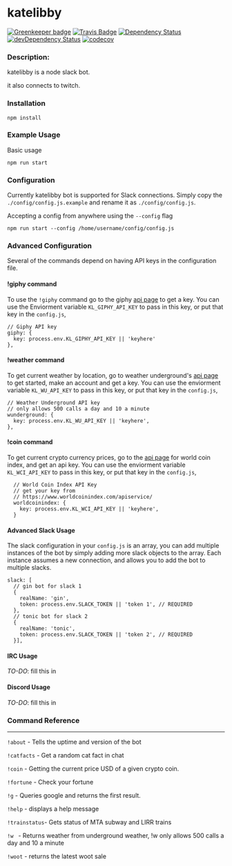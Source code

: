 katelibby
=========

[![Greenkeeper badge](https://badges.greenkeeper.io/wh-iterabb-it/katelibby.svg)](https://greenkeeper.io/)
[![Travis Badge](https://travis-ci.org/wh-iterabb-it/katelibby.svg?branch=master)](https://travis-ci.org/wh-iterabb-it/katelibby)
[![Dependency Status](https://img.shields.io/david/wh-iterabb-it/katelibby.svg?style=flat)](https://david-dm.org/wh-iterabb-it/katelibby#info=Dependencies)
[![devDependency Status](https://img.shields.io/david/dev/wh-iterabb-it/katelibby.svg?style=flat)](https://david-dm.org/wh-iterabb-it/katelibby#info=devDependencies)
[![codecov](https://codecov.io/gh/wh-iterabb-it/katelibby/branch/master/graph/badge.svg)](https://codecov.io/gh/wh-iterabb-it/katelibby)

### Description:

katelibby is a node slack bot.

it also connects to twitch.

### Installation

```
npm install
```
### Example Usage

Basic usage
```
npm run start
```

### Configuration

Currently katelibby bot is supported for Slack connections.
Simply copy the `./config/config.js.example` and rename it as `./config/config.js`.

Accepting a config from anywhere using the `--config` flag
```
npm run start --config /home/username/config/config.js
```

### Advanced Configuration

Several of the commands depend on having API keys in the configuration file.

#### !giphy command


To use the `!giphy` command go to the giphy [api page](https://api.giphy.com/) to get a key.
You can use the Enviorment variable `KL_GIPHY_API_KEY` to pass in this key, or put that key in the `config.js`,
```
// Giphy API key
giphy: {
  key: process.env.KL_GIPHY_API_KEY || 'keyhere'
},
```

#### !weather command

To get current weather by location, go to weather underground's [api page](https://www.wunderground.com/weather/api/) to get started, make an account and get a key.
You can use the enviorment variable `KL_WU_API_KEY` to pass in this key, or put that key in the `config.js`,

```  
// Weather Underground API key
// only allows 500 calls a day and 10 a minute
wunderground: {
  key: process.env.KL_WU_API_KEY || 'keyhere',
},
```

#### !coin command

To get current crypto currency prices, go to the [api page](https://www.worldcoinindex.com/apiservice/) for world coin index, and get an api key.
You can use the enviorment variable `KL_WCI_API_KEY` to pass in this key, or put that key in the `config.js`,

```
  // World Coin Index API Key
  // get your key from
  // https://www.worldcoinindex.com/apiservice/
  worldcoinindex: {
    key: process.env.KL_WCI_API_KEY || 'keyhere',
  }
```

#### Advanced Slack Usage

The slack configuration in your `config.js` is an array, you can add multiple instances of the bot by simply adding more slack objects to the array. Each instance assumes a new connection, and allows you to add the bot to multiple slacks.

```
slack: [
  // gin bot for slack 1
  {
    realName: 'gin',
    token: process.env.SLACK_TOKEN || 'token 1', // REQUIRED
  },
  // tonic bot for slack 2
  {
    realName: 'tonic',
    token: process.env.SLACK_TOKEN || 'token 2', // REQUIRED
  }],
```

#### IRC Usage

*TO-DO*: fill this in

#### Discord Usage

*TO-DO*: fill this in

### Command Reference
---

`!about`    - Tells the uptime and version of the bot

`!catfacts` - Get a random cat fact in chat

`!coin`     - Getting the current price USD of a given crypto coin.

`!fortune`  - Check your fortune

`!g`        - Queries google and returns the first result.

`!help`     - displays a help message

`!trainstatus`- Gets status of MTA subway and LIRR trains

`!w `       - Returns weather from underground weather,  !w only allows 500 calls a day and 10 a minute

`!woot`     - returns the latest woot sale
